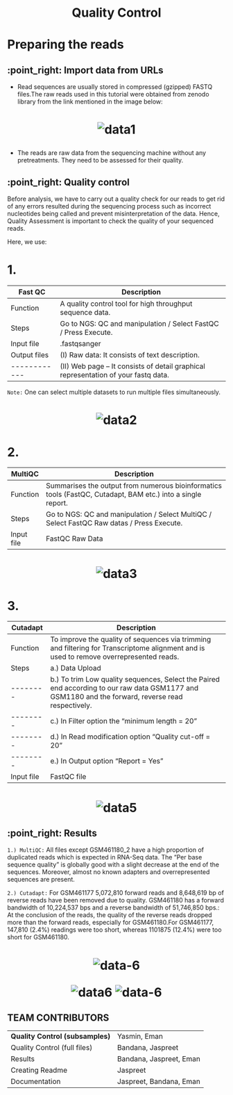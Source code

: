 <h1 align="center"> Quality Control </h1>

# Preparing the reads
<h2> :point_right: Import data from URLs </h2>

- Read sequences are usually stored in compressed (gzipped) FASTQ files.The raw reads used in this tutorial were obtained from zenodo library from the link mentioned in the image below:


<h1 align="center"> 
  
![data1](https://user-images.githubusercontent.com/57266535/130147539-53ee007c-000f-4431-9f98-624d21b70faa.png)
</h1>

- The reads are raw data from the sequencing machine without any pretreatments. They need to be assessed for their quality.

<h2> :point_right:	Quality control </h2>

   Before analysis, we have to carry out a quality check for our reads to get rid of any errors resulted during the sequencing process such as incorrect nucleotides being called and prevent misinterpretation of the data. Hence, Quality Assessment is important to check the quality of your sequenced reads.

 Here, we use:

# 1.

|**Fast QC** | Description |
|----------| ----------------------------------------------------------|
| Function | A quality control tool for high throughput sequence data. |
|  Steps | Go to NGS: QC and manipulation / Select FastQC / Press Execute.|
|  Input file| .fastqsanger |
|  Output files | (I) Raw data: It consists of text description.|
|------------|(II) Web page – It consists of detail graphical representation of your fastq data. |

```Note:``` One can select multiple datasets to run multiple files simultaneously.

<h1 align="center"> 
  
![data2](https://user-images.githubusercontent.com/57266535/130148312-ba648c91-1b63-4e58-bc02-37a4b610a474.png)
</h1>

# 2.

| **MultiQC** | Description |
|----------| ----------------------------------------------------------|
| Function | Summarises the output from numerous bioinformatics tools (FastQC, Cutadapt, BAM etc.) into a single report. |
|  Steps | Go to NGS: QC and manipulation / Select MultiQC / Select FastQC Raw datas / Press Execute.|
|  Input file| FastQC Raw Data |

<h1 align="center"> 
  
![data3](https://user-images.githubusercontent.com/57266535/130148318-178028ff-fe6b-48f2-bad6-5f4faac486aa.png)
</h1>

# 3.

| **Cutadapt** | Description |
|----------| ----------------------------------------------------------|
| Function | To improve the quality of sequences via trimming and filtering for Transcriptome alignment and is used to remove overrepresented reads.
|  Steps | a.) Data Upload |
|--------| b.) To trim Low quality sequences, Select the Paired end according to our raw data GSM1177 and GSM1180 and the forward, reverse read respectively.|
|--------| c.) In Filter option the “minimum length = 20”|
|--------| d.) In Read modification option “Quality cut-off = 20”|
|--------| e.) In Output option “Report = Yes”|
|  Input file| FastQC file |

<h1 align="center"> 
   
![data5](https://user-images.githubusercontent.com/57266535/130148319-2c116dea-c09a-492c-971f-67c6b6d1ff00.png)
</h1>

<h2> :point_right:	Results </h2> 

```1.) MultiQC:``` All files except GSM461180_2 have a high proportion of duplicated reads which is expected in RNA-Seq data. The “Per base sequence quality” is globally good with a slight decrease at the end of the sequences. Moreover, almost no known adapters and overrepresented sequences are present. </p>

```2.) Cutadapt:``` For GSM461177 5,072,810 forward reads and 8,648,619 bp of reverse reads have been removed due to quality. GSM461180 has a forward bandwidth of 10,224,537 bps and a reverse bandwidth of 51,746,850  bps.: At the conclusion of the reads, the quality of the reverse reads dropped more than the forward reads, especially for GSM461180.For GSM461177, 147,810 (2.4%) readings were too short, whereas 1101875 (12.4%) were too short for GSM461180.

<h1 align="center">   

![data-6](https://user-images.githubusercontent.com/57266535/130150826-e4c48041-8327-47df-a3f8-0a071a2bccf2.png)

![data6](https://user-images.githubusercontent.com/57266535/130153144-3aac5182-a5c5-4dff-8ca2-4644542d84c7.png)
![data-6](https://user-images.githubusercontent.com/57266535/130153081-61cfa7c7-43ac-480e-ad01-299541ae3c8c.png)
</h1>

<h2> TEAM CONTRIBUTORS </h2>
<table>
  <tr>
   <td><strong>Quality Control (subsamples)</strong>
   </td>
   <td>Yasmin, Eman
   </td>
  </tr>
  <tr>
   <td>Quality Control (full files)
   </td>
   <td> Bandana, Jaspreet
   </td>
  </tr>
  <tr>
   <td>Results
   </td>
   <td> Bandana, Jaspreet, Eman
   </td>
  </tr>
  <tr>
   <td>
Creating Readme


   </td>
   <td>Jaspreet
   </td>
  </tr>
  <tr>
   <td>
Documentation


   </td>
   <td>Jaspreet, Bandana, Eman
   </td>
  </tr>
</table>
